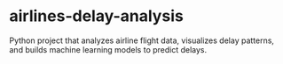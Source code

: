 # airlines-delay-analysis
Python project that analyzes airline flight data, visualizes delay patterns, and builds machine learning models to predict delays.

